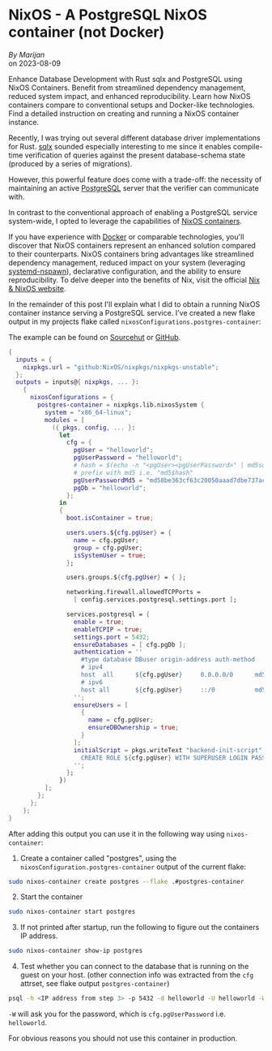 <h1 id="title">NixOS - A PostgreSQL NixOS container (not Docker)</h1>
<p>
  <address>By <a rel="author">Marijan</a></address> on <time id="post-date" datetime="2023-08-09">2023-08-09</time>
</p>

<p id="excerpt">
  Enhance Database Development with Rust sqlx and PostgreSQL using NixOS Containers. Benefit from streamlined dependency management, reduced system impact, and enhanced reproducibility. Learn how NixOS containers compare to conventional setups and Docker-like technologies. Find a detailed instruction on creating and running a NixOS container instance.
</p>

Recently, I was trying out several different database driver implementations for Rust. [sqlx](https://github.com/launchbadge/sqlx) sounded especially interesting to me since it enables compile-time verification of queries against the present database-schema state (produced by a series of migrations).

However, this powerful feature does come with a trade-off: the necessity of maintaining an active [PostgreSQL](https://www.postgresql.org/) server that the verifier can communicate with.

In contrast to the conventional approach of enabling a PostgreSQL service system-wide, I opted to leverage the capabilities of [NixOS containers](https://nixos.wiki/wiki/NixOS_Containers).

If you have experience with [Docker](https://www.docker.com/) or comparable technologies, you'll discover that NixOS containers represent an enhanced solution compared to their counterparts.
NixOS containers bring advantages like streamlined dependency management, reduced impact on your system (leveraging [systemd-nspawn](https://wiki.archlinux.org/title/systemd-nspawn)), declarative configuration, and the ability to ensure reproducibility.
To delve deeper into the benefits of Nix, visit the official [Nix & NixOS website](https://nixos.org/).

In the remainder of this post I'll explain what I did to obtain a running NixOS container instance serving a PostgreSQL service.
I've created a new flake output in my projects flake called `nixosConfigurations.postgres-container`:

The example can be found on [Sourcehut](https://git.sr.ht/~marijan/website/tree/main/item/examples/postgres-container) or [GitHub](https://github.com/marijanp/marijanp.github.io/tree/main/examples/postgres-container).

```nix
{
  inputs = {
    nixpkgs.url = "github:NixOS/nixpkgs/nixpkgs-unstable";
  };
  outputs = inputs@{ nixpkgs, ... }:
    {
      nixosConfigurations = {
        postgres-container = nixpkgs.lib.nixosSystem {
          system = "x86_64-linux";
          modules = [
            ({ pkgs, config, ... }:
              let
                cfg = {
                  pgUser = "helloworld";
                  pgUserPassword = "helloworld";
                  # hash = $(echo -n "<pgUser><pgUserPassword>" | md5sum)
                  # prefix with md5 i.e. "md5$hash"
                  pgUserPasswordMd5 = "md58be363cf63c20050aaad7dbe737acd73";
                  pgDb = "helloworld";
                };
              in
              {
                boot.isContainer = true;

                users.users.${cfg.pgUser} = {
                  name = cfg.pgUser;
                  group = cfg.pgUser;
                  isSystemUser = true;
                };

                users.groups.${cfg.pgUser} = { };

                networking.firewall.allowedTCPPorts =
                  [ config.services.postgresql.settings.port ];

                services.postgresql = {
                  enable = true;
                  enableTCPIP = true;
                  settings.port = 5432;
                  ensureDatabases = [ cfg.pgDb ];
                  authentication = ''
                    #type database DBuser origin-address auth-method
                    # ipv4
                    host  all      ${cfg.pgUser}     0.0.0.0/0      md5
                    # ipv6
                    host all       ${cfg.pgUser}     ::/0           md5
                  '';
                  ensureUsers = [
                    {
                      name = cfg.pgUser;
                      ensureDBOwnership = true;
                    }
                  ];
                  initialScript = pkgs.writeText "backend-init-script" ''
                    CREATE ROLE ${cfg.pgUser} WITH SUPERUSER LOGIN PASSWORD '${cfg.pgUserPasswordMd5}' CREATEDB;
                  '';
                };
              })
          ];
        };
      };
    };
}
```

After adding this output you can use it in the following way using `nixos-container`:

1. Create a container called "postgres", using the `nixosConfiguration.postgres-container` output of the current flake:

```bash
sudo nixos-container create postgres --flake .#postgres-container
```

2. Start the container

```bash
sudo nixos-container start postgres
```

3. If not printed after startup, run the following to figure out the containers IP address.

```bash
sudo nixos-container show-ip postgres
```

4. Test whether you can connect to the database that is running on the guest on your host. (other connection info was extracted from the `cfg` attrset, see flake output `postgres-container`)

```bash
psql -h <IP address from step 3> -p 5432 -d helloworld -U helloworld -W
```

`-W` will ask you for the password, which is `cfg.pgUserPassword` i.e. `helloworld`.

For obvious reasons you should not use this container in production.
